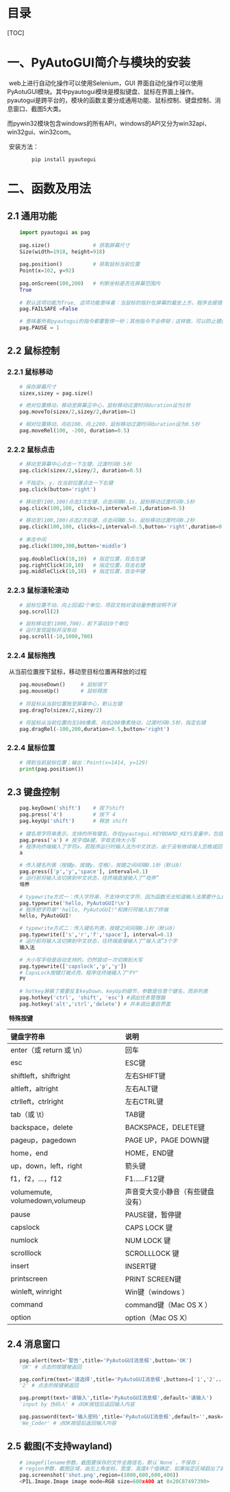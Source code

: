 # 目录

[TOC]

<div STYLE="page-break-after: always;"></div>

# 一、PyAutoGUI简介与模块的安装

​		web上进行自动化操作可以使用Selenium，GUI 界面自动化操作可以使用PyAotuGUI模块。其中pyautogui模块是模拟键盘、鼠标在界面上操作。pyautogui是跨平台的，模块的函数主要分成通用功能、鼠标控制、键盘控制、消息窗口、截图5大类。

​		而pywin32模块包含windows的所有API，windows的API又分为win32api、win32gui、win32com。

​		安装方法：

```shell
		pip install pyautogui
```



# 二、函数及用法

## 2.1 通用功能

```python
	import pyautogui as pag
	
	pag.size()				# 获取屏幕尺寸
	Size(width=1918, height=918)
	
	pag.position()			# 获取鼠标当前位置
	Point(x=102, y=92)
	
	pag.onScreen(100,200)	# 判断坐标是否在屏幕范围内
	True
    
    # 默认这项功能为True, 这项功能意味着：当鼠标的指针在屏幕的最坐上方，程序会报错；目的是为了防止程序无法停止
	pag.FAILSAFE =False

    # 意味着所有pyautogui的指令都要暂停一秒；其他指令不会停顿；这样做，可以防止键盘鼠标操作太快；
	pag.PAUSE = 1
```



## 2.2 鼠标控制

### 2.2.1 鼠标移动

```python
	# 保存屏幕尺寸
	sizex,sizey = pag.size()

	# 绝对位置移动，移动至屏幕正中心，鼠标移动过渡时间duration设为1秒
	pag.moveTo(sizex/2,sizey/2,duration=1)

	# 相对位置移动，向右100、向上200，鼠标移动过渡时间duration设为0.5秒
	pag.moveRel(100, -200, duration=0.5)
```

### 2.2.2 鼠标点击

```python
	# 移动至屏幕中心点击一下左键，过渡时间0.5秒
	pag.click(sizex/2,sizey/2, duration=0.5)

	# 不指定x、y，在当前位置点击一下右键
	pag.click(button='right')

	# 移动至(100,100)点击3次左键，点击间隔0.1s，鼠标移动过渡时间0.5秒
	pag.click(100,100, clicks=3,interval=0.1,duration=0.5)

	# 移动至(100,100)点击2次右键，点击间隔0.5s，鼠标移动过渡时间0.2秒
	pag.click(100,100, clicks=2,interval=0.5,button='right',duration=0.2)
    
    # 单击中间
    pag.click(1000,300,button='middle')
    
    pag.doubleClick(10,10)  # 指定位置，双击左键
    pag.rightClick(10,10)   # 指定位置，双击右键
    pag.middleClick(10,10)  # 指定位置，双击中键
```

### 2.2.3 鼠标滚轮滚动

```python
	# 鼠标位置不动，向上回滚2个单位，项目文档对滚动量参数说明不详
	pag.scroll(2)

	# 鼠标移动至(1000,700)，前下滚动10个单位
	# 运行发现鼠标并没有动
	pag.scroll(-10,1000,700)
```

### 2.2.4 鼠标拖拽

​		从当前位置按下鼠标，移动至目标位置再释放的过程

```python
	pag.mouseDown()   	# 鼠标按下
	pag.mouseUp()    	# 鼠标释放
    
    # 将鼠标从当前位置拖至屏幕中心，默认左键
	pag.dragTo(sizex/2,sizey/2)

	# 将鼠标从当前位置向左100像素、向右200像素拖动，过渡时间0.5秒，指定右键
	pag.dragRel(-100,200,duration=0.5,button='right')
```

### 2.2.4 鼠标位置

```python
	# 得到当前鼠标位置；输出：Point(x=1414, y=129)
	print(pag.position())
```



## 2.3 键盘控制

```python
	pag.keyDown('shift')    # 按下shift
    pag.press('4')    		# 按下 4
    pag.keyUp('shift')   	# 释放 shift
    
    # 键名用字符串表示，支持的所有键名，存在pyautogui.KEYBOARD_KEYS变量中，包括26个字母、数字、符号、F1~F20、方向等等所有按键
	pag.press('a') # 按字母A键，字母支持大小写
	# 程序向终端输入了字符a，若程序运行时输入法为中文状态，由于没有继续输入空格或回车，输入法仅列出候选字，并不会输入到终端
	a 

	# 传入键名列表（按键p、按键y、空格），按键之间间隔0.1秒（默认0）
	pag.press(['p','y','space'], interval=0.1)
	# 运行前将输入法切换到中文状态，往终端直接输入了“培养”
	培养

    # typewrite方式一：传入字符串，不支持中文字符，因为函数无法知道输入法需要什么按键才能得到中文字符
	pag.typewrite('hello, PyAutoGUI!\n')
    # 程序把字符串"'hello, PyAutoGUI!"和换行符输入到了终端
	hello, PyAutoGUI!

	# typewrite方式二：传入键名列表，按键之间间隔0.1秒（默认0）
	pag.typewrite(['s','r','f','space'], interval=0.1)
	# 运行前将输入法切换到中文状态，往终端直接输入了“输入法”3个字
	输入法

	# 大小写字母是自动支持的，仍然尝试一次切换到大写
	pag.typewrite(['capslock','p','y'])
	# CapsLock按键灯被点亮，程序往终端输入了"PY"
	PY

	# hotkey屏蔽了需要反复keyDown、keyUp的细节，参数是任意个键名，而非列表
	pag.hotkey('ctrl', 'shift', 'esc') #调出任务管理器
	pag.hotkey('alt','ctrl','delete') # 并未调出重启界面
```

​		**特殊按键**

| 键盘字符串                      | 说明                             |
| :------------------------------ | :------------------------------- |
| enter（或 return 或 \n）        | 回车                             |
| esc                             | ESC键                            |
| shiftleft，shiftright           | 左右SHIFT键                      |
| altleft，altright               | 左右ALT键                        |
| ctrlleft，ctrlright             | 左右CTRL键                       |
| tab（或 \t）                    | TAB键                            |
| backspace，delete               | BACKSPACE，DELETE键              |
| pageup，pagedown                | PAGE UP，PAGE DOWN键             |
| home，end                       | HOME，END键                      |
| up，down，left，right           | 箭头键                           |
| f1，f2，...，f12                | F1......F12键                    |
| volumemute, volumedown,volumeup | 声音变大变小静音（有些键盘没有） |
| pause                           | PAUSE键，暂停键                  |
| capslock                        | CAPS LOCK 键                     |
| numlock                         | NUM LOCK 键                      |
| scrolllock                      | SCROLLLOCK 键                    |
| insert                          | INSERT键                         |
| printscreen                     | PRINT SCREEN键                   |
| winleft, winright               | Win键（windows ）                |
| command                         | command键（Mac OS X ）           |
| option                          | option（Mac OS X）               |



## 2.4 消息窗口

```python
	pag.alert(text='警告',title='PyAutoGUI消息框',button='OK')
	'OK' # 点击的按键被返回

	pag.confirm(text='请选择',title='PyAutoGUI消息框',buttons=['1','2'...: ,'3'])
	'2' # 点击的按键被返回

	pag.prompt(text='请输入',title='PyAutoGUI消息框',default='请输入')
	'input by 伪码人' # 点OK按钮后返回输入内容

	pag.password(text='输入密码',title='PyAutoGUI消息框',default='',mask='*')
	'We_Coder' # 点OK按钮后返回输入内容
```



## 2.5 截图(不支持wayland)

```python
	# imageFilename参数，截图要保存的文件全路径名，默认`None`，不保存；
	# region参数，截图区域，由左上角坐标、宽度、高度4个值确定，如果指定区域超出了屏幕范围，超出部分会被黑色填充，默认`None`,截全屏
	pag.screenshot('shot.png',region=(1000,600,600,400))
	<PIL.Image.Image image mode=RGB size=600x400 at 0x20C87497390>
```

